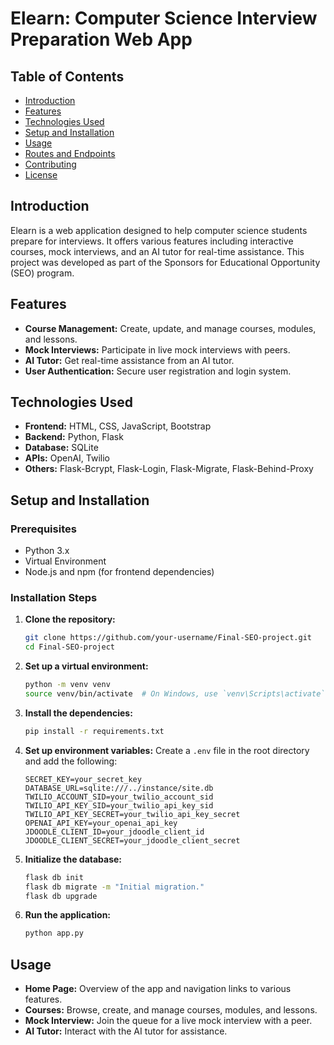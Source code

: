 # Elearn: Computer Science Interview Preparation Web App

## Table of Contents
- [Introduction](#introduction)
- [Features](#features)
- [Technologies Used](#technologies-used)
- [Setup and Installation](#setup-and-installation)
- [Usage](#usage)
- [Routes and Endpoints](#routes-and-endpoints)
- [Contributing](#contributing)
- [License](#license)

## Introduction
Elearn is a web application designed to help computer science students prepare for interviews. It offers various features including interactive courses, mock interviews, and an AI tutor for real-time assistance. This project was developed as part of the Sponsors for Educational Opportunity (SEO) program.

## Features
- **Course Management:** Create, update, and manage courses, modules, and lessons.
- **Mock Interviews:** Participate in live mock interviews with peers.
- **AI Tutor:** Get real-time assistance from an AI tutor.
- **User Authentication:** Secure user registration and login system.

## Technologies Used
- **Frontend:** HTML, CSS, JavaScript, Bootstrap
- **Backend:** Python, Flask
- **Database:** SQLite
- **APIs:** OpenAI, Twilio
- **Others:** Flask-Bcrypt, Flask-Login, Flask-Migrate, Flask-Behind-Proxy

## Setup and Installation

### Prerequisites
- Python 3.x
- Virtual Environment
- Node.js and npm (for frontend dependencies)

### Installation Steps
1. **Clone the repository:**
    ```bash
    git clone https://github.com/your-username/Final-SEO-project.git
    cd Final-SEO-project
    ```

2. **Set up a virtual environment:**
    ```bash
    python -m venv venv
    source venv/bin/activate  # On Windows, use `venv\Scripts\activate`
    ```

3. **Install the dependencies:**
    ```bash
    pip install -r requirements.txt
    ```

4. **Set up environment variables:**
   Create a `.env` file in the root directory and add the following:
    ```
    SECRET_KEY=your_secret_key
    DATABASE_URL=sqlite:///../instance/site.db
    TWILIO_ACCOUNT_SID=your_twilio_account_sid
    TWILIO_API_KEY_SID=your_twilio_api_key_sid
    TWILIO_API_KEY_SECRET=your_twilio_api_key_secret
    OPENAI_API_KEY=your_openai_api_key
    JDOODLE_CLIENT_ID=your_jdoodle_client_id
    JDOODLE_CLIENT_SECRET=your_jdoodle_client_secret
    ```

5. **Initialize the database:**
    ```bash
    flask db init
    flask db migrate -m "Initial migration."
    flask db upgrade
    ```

6. **Run the application:**
    ```bash
    python app.py
    ```

## Usage
- **Home Page:** Overview of the app and navigation links to various features.
- **Courses:** Browse, create, and manage courses, modules, and lessons.
- **Mock Interview:** Join the queue for a live mock interview with a peer.
- **AI Tutor:** Interact with the AI tutor for assistance.


